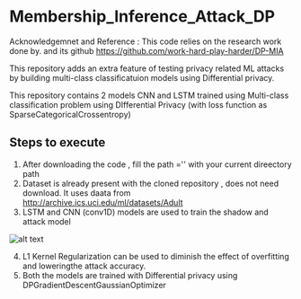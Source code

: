 # Membership_Inference_Attack_DP

Acknowledgemnet and Reference : This code relies on the research work done by. and its github https://github.com/work-hard-play-harder/DP-MIA

This repository adds an extra feature of testing privacy related ML attacks by building multi-class classificatuion models using Differential privacy.

This repository contains 2 models CNN and LSTM trained using Multi-class classification problem using DIfferential Privacy (with loss function as SparseCategoricalCrossentropy)

Steps to execute
-----------------

1. After downloading the code , fill the path ='' with your current direectory path
2. Dataset is already present with the cloned repository , does not need download. It uses daata from http://archive.ics.uci.edu/ml/datasets/Adult
3. LSTM and CNN (conv1D) models are used to train the shadow and attack model

![alt text](https://i1.wp.com/miro.medium.com/max/3160/1*86qGRsUqBfV2wMh13OJ2Rw.png?w=525&ssl=1)

4. L1 Kernel Regularization can be used to diminish the effect of overfitting and loweringthe attack accuracy.
5. Both the models are trained with Differential privacy using DPGradientDescentGaussianOptimizer
